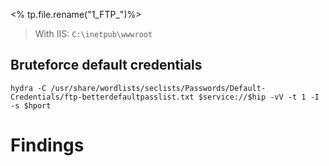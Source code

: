 <% tp.file.rename("1_FTP_")%>
> With IIS: `C:\inetpub\wwwroot`

## Bruteforce default credentials
```
hydra -C /usr/share/wordlists/seclists/Passwords/Default-Credentials/ftp-betterdefaultpasslist.txt $service://$hip -vV -t 1 -I -s $hport
```
	

# Findings